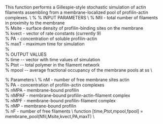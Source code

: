 This function performs a Gillespie-style stochastic simulation of actin
filaments assembling from a membrane-localized pool of profilin-actin
complexes.  \ 
%
% INPUT PARAMETERS   \ 
% Nfil - total number of filaments in proximity to the membrane  \
% Msite - surface density of profilin-binding sites on the membrane  \
% kvect - vector of rate constants (currently 9)  \
% PA - concentration of soluble profilin-actin  \
% maxT - maximum time for simulation  \
%  \
% OUTPUT VALUES   \
% time -- vector with time values of simulation  \
% Ptot -- total polymer in the filament network  \
% mpool -- average fractional occupancy of the membrane pools at ss  \


% Parameters   \ 
% nM - number of free membrane sites actin  \
% PA - concentration of profilin-actin complexes  \
% nMPA - membrane-bound profilin  \
% nMPAF - membrane-bound profilin-actin-filament complex  \
% nMPF - membrane-bound profilin-filament complex  \
% nMP - membrane-bound profilin  \
% nF - number of free filaments  \ 
function [time,Ptot,mpool,fpool] = membrane_pool(Nfil,Msite,kvect,PA,maxT)  \
